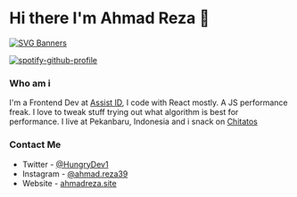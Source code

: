 # Hi there I'm Ahmad Reza 👋
<!--
**ahmad-reza619/ahmad-reza619** is a ✨ _special_ ✨ repository because its `README.md` (this file) appears on your GitHub profile.

Here are some ideas to get you started:
-->
[![SVG Banners](https://svg-banners.vercel.app/api?type=rainbow&text1=So%20Colorful%20much%20Wow&width=800&height=400)](https://github.com/Akshay090/svg-banners)

[![spotify-github-profile](https://spotify-github-profile.vercel.app/api/view?uid=fus74lxz4swcgd1n3qi1lu2vh&cover_image=true&theme=default)](https://github.com/kittinan/spotify-github-profile)

### Who am i
I'm a Frontend Dev at [Assist ID](http://assist.id/), I code with React mostly. A JS performance freak. I love to tweak stuff trying out what algorithm is best for performance. I live at Pekanbaru, Indonesia and i snack on [Chitatos](http://www.chitato.com/)

### Contact Me
- Twitter - [@HungryDev1](https://twitter.com/HungryDev1)
- Instagram - [@ahmad.reza39](https://www.instagram.com/ahmad.reza39/)
- Website - [ahmadreza.site](https://ahmadreza.site)

